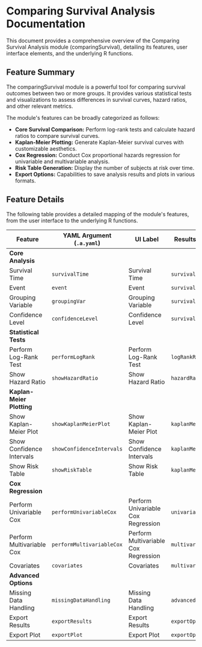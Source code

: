 # Comparing Survival Analysis Documentation

This document provides a comprehensive overview of the Comparing Survival Analysis module (comparingSurvival), detailing its features, user interface elements, and the underlying R functions.

## Feature Summary

The comparingSurvival module is a powerful tool for comparing survival outcomes between two or more groups. It provides various statistical tests and visualizations to assess differences in survival curves, hazard ratios, and other relevant metrics.

The module's features can be broadly categorized as follows:

*   **Core Survival Comparison:** Perform log-rank tests and calculate hazard ratios to compare survival curves.
*   **Kaplan-Meier Plotting:** Generate Kaplan-Meier survival curves with customizable aesthetics.
*   **Cox Regression:** Conduct Cox proportional hazards regression for univariable and multivariable analysis.
*   **Risk Table Generation:** Display the number of subjects at risk over time.
*   **Export Options:** Capabilities to save analysis results and plots in various formats.

## Feature Details

The following table provides a detailed mapping of the module's features, from the user interface to the underlying R functions.

| Feature                          | YAML Argument (`.a.yaml`)      | UI Label                               | Results Section (`.r.yaml`)         | R Function (`.b.R`)                  |
| -------------------------------- | ------------------------------ | -------------------------------------- | ----------------------------------- | ------------------------------------ |
| **Core Analysis**                |                                |                                        |                                     |                                      |
| Survival Time                    | `survivalTime`                 | Survival Time                          | `survivalComparisonOverview`        | `.calculateSurvivalComparison`       |
| Event                            | `event`                        | Event                                  | `survivalComparisonOverview`        | `.calculateSurvivalComparison`       |
| Grouping Variable                | `groupingVar`                  | Grouping Variable                      | `survivalComparisonOverview`        | `.calculateSurvivalComparison`       |
| Confidence Level                 | `confidenceLevel`              | Confidence Level                       | `survivalComparisonOverview`        | `.calculateSurvivalComparison`       |
| **Statistical Tests**            |                                |                                        |                                     |                                      |
| Perform Log-Rank Test            | `performLogRank`               | Perform Log-Rank Test                  | `logRankResults`                    | `.performLogRankTest`                |
| Show Hazard Ratio                | `showHazardRatio`              | Show Hazard Ratio                      | `hazardRatioResults`                | `.calculateHazardRatio`              |
| **Kaplan-Meier Plotting**        |                                |                                        |                                     |                                      |
| Show Kaplan-Meier Plot           | `showKaplanMeierPlot`          | Show Kaplan-Meier Plot                 | `kaplanMeierPlot`                   | `.plotKaplanMeier`                   |
| Show Confidence Intervals        | `showConfidenceIntervals`      | Show Confidence Intervals              | `kaplanMeierPlot`                   | `.plotKaplanMeier`                   |
| Show Risk Table                  | `showRiskTable`                | Show Risk Table                        | `kaplanMeierPlot`                   | `.plotKaplanMeier`                   |
| **Cox Regression**               |                                |                                        |                                     |                                      |
| Perform Univariable Cox          | `performUnivariableCox`        | Perform Univariable Cox Regression     | `univariableCoxResults`             | `.performUnivariableCox`             |
| Perform Multivariable Cox        | `performMultivariableCox`      | Perform Multivariable Cox Regression   | `multivariableCoxResults`           | `.performMultivariableCox`           |
| Covariates                       | `covariates`                   | Covariates                             | `multivariableCoxResults`           | `.performMultivariableCox`           |
| **Advanced Options**             |                                |                                        |                                     |                                      |
| Missing Data Handling            | `missingDataHandling`          | Missing Data Handling                  | `advancedOptions`                   | `.handleMissingData`                 |
| Export Results                   | `exportResults`                | Export Results                         | `exportOptions`                     | `.exportSurvivalComparisonResults`   |
| Export Plot                      | `exportPlot`                   | Export Plot                            | `exportOptions`                     | `.exportSurvivalComparisonPlot`      |